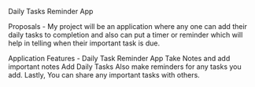Daily Tasks Reminder App


Proposals - My project will be an application where any one can add their daily tasks to completion and also can put a timer or reminder which will help in telling when their important task is due. 

Application Features - 
Daily Task Reminder App 
Take Notes and add important notes
Add Daily Tasks
Also make reminders for any tasks you add.
Lastly, You can share any important tasks with others.
